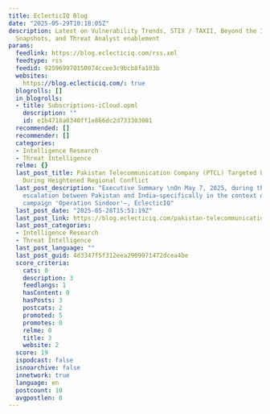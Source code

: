 ```yaml
---
title: EclecticIQ Blog
date: "2025-05-29T10:18:05Z"
description: Latest on Vulnerability Trends, STIX / TAXII, Beyond the IOC, Ransomware
  Snapshots, and Threat Analyst enablement
params:
  feedlink: https://blog.eclecticiq.com/rss.xml
  feedtype: rss
  feedid: 925969970150074ccee3c9bcb8fa103b
  websites:
    https://blog.eclecticiq.com/: true
  blogrolls: []
  in_blogrolls:
  - title: Subscriptions-iCloud.opml
    description: ""
    id: e1b4718a0340ff1e866dc2d733303081
  recommended: []
  recommender: []
  categories:
  - Intelligence Research
  - Threat Intelligence
  relme: {}
  last_post_title: Pakistan Telecommunication Company (PTCL) Targeted by Bitter APT
    During Heightened Regional Conflict
  last_post_description: "Executive Summary \nOn May 7, 2025, during the active military
    escalation between Pakistan and India—specifically in the context of India's military
    campaign 'Operation Sindoor'—, EclecticIQ"
  last_post_date: "2025-05-28T15:51:19Z"
  last_post_link: https://blog.eclecticiq.com/pakistan-telecommunication-company-ptcl-targeted-by-bitter-apt-during-heightened-regional-conflict
  last_post_categories:
  - Intelligence Research
  - Threat Intelligence
  last_post_language: ""
  last_post_guid: 4d3347f5f312eea2909971472dcea4be
  score_criteria:
    cats: 0
    description: 3
    feedlangs: 1
    hasContent: 0
    hasPosts: 3
    postcats: 2
    promoted: 5
    promotes: 0
    relme: 0
    title: 3
    website: 2
  score: 19
  ispodcast: false
  isnoarchive: false
  innetwork: true
  language: en
  postcount: 10
  avgpostlen: 0
---
```

